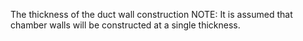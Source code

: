 The thickness of the duct wall construction
NOTE: It is assumed that chamber walls will be constructed at a single thickness.
